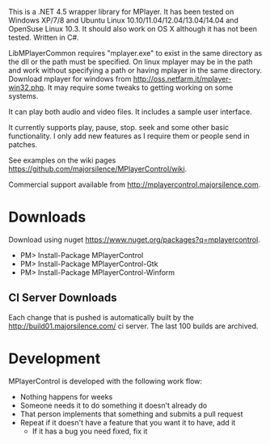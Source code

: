 This is a .NET 4.5 wrapper library for MPlayer.  It has been tested on Windows XP/7/8 and Ubuntu Linux 10.10/11.04/12.04/13.04/14.04 and OpenSuse Linux 10.3.  It should also work on OS X although it has not been tested.  Written in C#.

LibMPlayerCommon requires "mplayer.exe" to exist in the same directory as the dll or the path must be specified.  On linux mplayer may be in the path and work without specifying a path or having mplayer in the same directory.  Download mplayer for windows from http://oss.netfarm.it/mplayer-win32.php. It may require some tweaks to getting working on some systems.

It can play both audio and video files. It includes a sample user interface.

It currently supports play, pause, stop. seek and some other basic functionality. I only add new features as I require them or people send in patches.

See examples on the wiki pages https://github.com/majorsilence/MPlayerControl/wiki.

Commercial support available from http://mplayercontrol.majorsilence.com.

# Downloads
Download using nuget https://www.nuget.org/packages?q=mplayercontrol.

* PM> Install-Package MPlayerControl
* PM> Install-Package MPlayerControl-Gtk
* PM> Install-Package MPlayerControl-Winform

## CI Server Downloads
Each change that is pushed is automatically built by the http://build01.majorsilence.com/ ci server.  The last 100 builds are archived.

# Development
MPlayerControl is developed with the following work flow:

* Nothing happens for weeks
* Someone needs it to do something it doesn't already do
* That person implements that something and submits a pull request
* Repeat if it doesn't have a feature that you want it to have, add it
    * If it has a bug you need fixed, fix it
